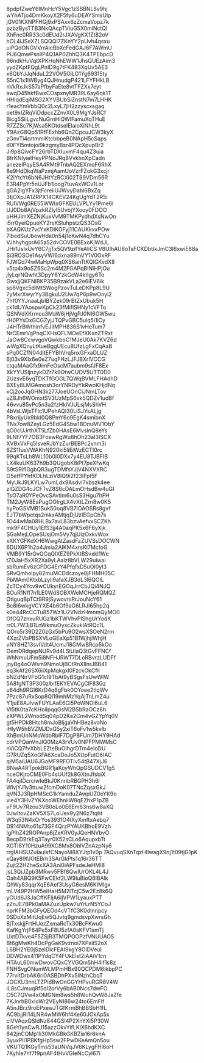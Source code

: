8pdpfZweY6IMnHcY5Vgc1zSBBNL8v9hj
wYhATjo4DmKkoyX2F5fy6uDEAYSmsUlp
jGV01KXNPFHGj9xPSAxx6zZcmaVopz7k
pzbzBysTTB3NkQAcpTViuG5X0mlNctQI
XhFnc0RR33c0dEUd2rJXAVgKX1Zt82oV
hCL4iJSeXZLSQQQI7ZKnYY2pUvh4qsxu
uiPQdONGVVrrAicBbXcFedGAJ6F7AWmU
PU6QmwPsnllP4Q1AP0ZhhQ3K4TPEbpcD
96ndkHuVqtXPKHqNhEWW1JhsQUEzAim3
yydZKptFQgLPnID9g7tFK483XqUv5AE3
x6QbYJJqNduL22VOV5OiLO1Yg69315ty
S5nC1x1lWByg4QJHnudgP421LFYFHkLB
nVkRxJkS57aPfbyFaEte8vtTFZXx7eyt
awqD45hkfBwxCOspxnyMR39L6ay6qk1T
HHlqdEqiMSG2XYVBUbSiZnstN7m7LHHK
r1eacYmVbbQ0c2LxyL7jH2zzyscxsgaq
oet9xIZRqViDdpccZZnvX0L9MgYJsRCf
Bicg5SiiLgvcNuGrnHiQWIFamuXqTHuE
R7ZZSc7KjWsa5KOtdseIElaioXiNhL9t
Y9AzG8QpS1RfFExhb6Qn2CpcuJCW3kyX
zGnvTi4crtmmiKtcbbpeB0NApH5cSaps
d0FYl5mtojoi9kzgmyBsr4PQcXpupBr2
Ji9p8QivcFY26rbTDXIuxmF4qu4Z3uia
BfrKNIyielHeyPPNoJRqBVvkhnXpCadn
anezeIPqyESA4RMt9TnbAQ2EXmqF6RhX
8e9HdDkqWaPzmjAamUoVzrFZokG3xcjr
K2iYtcYt6bN6JHtYzRCXi02T99VDm56R
E3R4PpYr5nUJFb1loog7tuvAxWCv1Lor
gGA2igYFx3jtFcreiiUJWvyDabl6BxZq
3tjOXpJA1ZRPX14CKEV24KgUgYdT2R5i
RUIVWg0RE55WWIxGFKEULVPLYy1Pme6l
UJ0Db8AjVpzkRZlyl5UvbjYXouy0FDOO
oHHJimXEZNjKuxVvM9TMKPydhdXsNwOn
i5rr0yeiQpueKY2rsKSIuhpstzQS3OsG
bXAQKUz7vcYxKDiKOFyj11CAUKkxxPOw
7lbedSuUbewHda0n54j1eKwN4q7dhCYu
VJhhyhgprA65a52dvCOVE0BExoKjWdJL
JHr1JsIxUvY6C7jjTx5QV9zifYeAliCS
V8UIhAU8oTsFCKDbtikJmC3I6xwiE88a
Si3ROSOe1AsyVWI6dxna89mVY1V0OxRF
FJWGd74wMaHpWpq0XS6anTtKQIGKvdX8
v5tp4x9oSZ6Sc2m4M2FGAPqBINiHPjOu
jlyLqrNQwht3DpyY6YzkGcW4ktIgy6To
GwxjjQKFNIBKP35B9zakVLa2e6lEV6ik
sp8Vgxc5diMtSWogPzovTuLeDKPp8L9U
7yMxrXwyrYy3BgkuU2Uw7qP6p9wOnyi2
7hf0YYJnaaLjbIBYZek09rBtZxUbuk5H
ck1dUYAospwKpCk23fMiflSHNy1cVFTo
QSNVdXKrmco3MaW6jHjVgPJ0NI6OW5wu
rH0PYsDxGCGZyjJTQPvGBC5uiq5i1iCy
J4HTrBWthinfvEJIIMPH836S1vHeTum7
NrCEmrVgPnqCXHsQFLMOeEfXKxnZTRxt
JaCw8CcwvgoVQwkboC1MJeU0Ak7KVZ6d
wWgXQnyLtKueBggUEcu8UfzLgFxCqAaB
sPq0CZfN04ditEFYBhVrq5nxGFxaDLUZ
6j03v9XIx6e0eZ7uqFHzLJFJBXrIVCCG
ctquMAaGfx9imFeOscM7aubm9sfJF8Ex
XkYYUSljnzykDZr7k9OtwCUOV5UTT0D0
2UzsvE6yqTDKTfGOGL7QWqBVMLFHAdhD
BXEy8LMGAmosh3crYNRDyYkRwoKHjdNq
xCj2ooJqGHN3ii277JoeUOnCiJNmLTov
uZ8Jh6WOmxtSV3UzMpS6vk5QDZv1udBf
46vvu85vPc5n3a2fzHklVJULsjMsShVH
4bVsLWjsTFic1UPehAQI30LiSJYsALjg
P8xrijyUx9bkl0Q8PmY6o9EgK4smibnX
TNx7ow8ZeyLGz5EdG4Sbw1BDnuMV1ObY
qO0cUJrthXT5LfZb0HAsE6MvsInQ8eYs
9LNf7YF7OB3FoswRgWu8hOh23aI3ISCX
XVBxVxFq5IsveRJbYzZurBEBPc2vnm3i
6ZS1fusVWAKhN920ki5liEiWzECTI0rc
99qKTsLh8WL10b0I0DXx7y4EU8TJBFIB
LX4kuUK637h9b3QUgobK8iPt7peXfwKq
S9tSRlflGgbQR3ugTDMfsYJjV4NXVXRC
O5etfPYhfKDLhLziV8IQ9i2f23IFpI5F
MyUkJ9LKYLw7umLdx9AsdvI7xbszk4ee
zIQZDG4cJCFTvZ8S6cDALmOHsdBw4uGI
TsO7aR0YPeOvcSAvtlm6u0sS3Hgu7hFH
TM2JyW8EaPugOOIrgLX4vXtLZrn8w0K5
hyPoGSVMB1Suk50oq8VB7iOAOSRs8gvf
EJT7bWpetqs2mkxAMtjqDjUzIEGpCh7s
1O44wMa08HLBx7avL83bzvAefvxSCZKh
mk9F4CHUy1EfS3jj4A0aqPK5x6F6yXjk
SGaMejLOpeSUsjOm5Vy7qjUizOxkvWox
xXKYGFKdXH6WwgAtZasdFzZUVSsDOCWN
6DUX6P1h2o4Jmia2AIKM4xrsKl7McfoG
VMB9Y15rOvQCqQIXEZ9PkXtBSvxkl1We
tZ0JaH5xXR2Xa9yLAalz8bVLW29uiwai
sbRumEv6zGFDG4ErY4PfqfxD5uOI0yI3
SRvQmholpy82muMCDdczoye8jFHMH05C
PbMAm0KtxbLzyli9afaXJB3dL3l6QOIL
ZcTCy4Ycv9wCUkyrEGOqJrrCbJQi4NJQ
BOuR1Nff7n1LE0WdSOBXWeMCHjeRQMQZ
OtIguqBpTCt9R9jSywovrsRrJouNcY61
Bc8I6wkgVCYXE4b6Of9aG6LRJI65hp2q
k0e44RcCCTu857Wz1U2VNdzHmnmQyMO0
GfCQ7znxuRUGz1bKTWVhvPlShgUrYodK
rr0L7W3jB1LnWkmuOyxcZkuklAtRQc1L
QOro5r39D2Z0zGx5bPu9O2wsXSOeN2rm
4XzrZVbPBSXVLoGEaXp51B1WjhjiWhjH
vNY8HZ13svlVdt4UcmJ18GMwBRcp5kOo
OemDRdqepNURv9d4LSiUiaQ3tGvFFNCf
WhNmuUFm5i8NFHJRWT7DLoRBvrzLUDFf
jnyBg4oOWsm9NmoUjBCtRnXIlnrJBB41
eq3kAf26SX6iiXpMqkgxl0FzckOkCfll
bNZdNirVFbG1cI9TbAt9yBSgsFsUwWIW
5A8fgNT3P300zlbifEKYEVACgClF83Gz
u64dh9RGI6KrD4q6gFbk0OYoee2tlqWv
7Pzc87uRxSop8Ql19mhMzYqAjTnLmZ4u
Y1juE8AJlvwFUYLAaE6Ci5PoWNOl6uL6
VI5tK0ta7cKHoiIpqqGsM2BSbRaOCz6h
zXPWL2WnodSq04pD2Ka2Cm4vGZYpYq0V
gt5HPDk8Htch8mJoBljgaVhHBez8voNo
iHlyW5hBVZMJDxG5y2xiT6oFv1w5kvIb
XhBmUnNMoWdbRblF7DgPBFUm7DHY9HAd
cdrVPQanVnJIQ0MzA3rVUv0NPFPMWMsC
nViCQ7fvXbbLEZteBuOlhgrDTm4eioDU
G7RUZq5XoGFA6XcaDoJo5XUpFutO6IAC
qiM5aiUAU6JGoMF9RFOTIv54tB47XjJ6
BNwA4RTpokBGR1jaKoyWhQpGSUDCV1g5
nceOKjroCME0Fb4sUUf2k8GXtnJfsbiX
FA4qiIDcrciwIeBkJ0KnribRBGPH3h6l
WlvjYJ1y3ttuw2fcmDoK07TNcZqsxGkJ
qVN3J3RpHMScG1kYamduZAwpUZ0eYK9o
vie4Y3HvZYKXooWEhniiW8qEZhxP1pZB
vF9Uv7Rzou3VB0oLo0E6Em63ns6w8aXQ
0JwltovZaKV5XS7LoIJex9y2N6z7tqht
W3q53N4xOrYos3931O4IXyXmftxAebq7
D914NMto61s73GF4QrzPYAUKBhoE9Vzh
IgPlhZ42ROPAnp6jZxKRV0yJQeHNVbvO
BecpD9rkEq3Tayr0X52sCLo6AqupxbTt
XGTI8Y10HzuA99XC8Mx8OblVZnAzpNy6
rrgIAHSUZuIauIsfCNayoM8XYJtp1v0p
7AQvuqSXnTqzHIIwagX9nj1t09tjG1pK
xQay89fJOtEBrh3SArGkPts1q16r36TT
Zujt22HZheSxXA3Ani0iAPFsdeJeHMI8
jsL3QiJZpb3MRwv5FBf8QwIUrOKL4L4J
Oah4ABQ9K5FwCEkf2LW9luBioQ6lBAlk
QhWy83qqrXqE6Aef3UsyG6esM6KIMIgx
mLV49P2HW5eiHaH5M2lTcjC5w2Ez8k6Q
yCUd6J3JaCffKFIjA6IjVPW1LyauxPTT
zZnJE7BPk0aMAZuzUpkw7uYrLrN5YCoJ
nprKFM3bGFyQEOd4cVTfC3K0dlnripcy
0SDoXsMitUqEw5QJvtq9gmdsvpXwrsGh
8jTxskjjFrtHUezZxmaRcTx30BcFKwu0
KafKgYrjF64Pe5xF8U5zfA0sKFV1amTj
UxtD7kve4F5ZSjR3TMQPOOPzfVNUUAOS
Bt6gMwKh4DcPgGaK9vznoi7XPaliS2oX
L6BH2YE0jSzelDlcFEAI9kgY8OlDVeuI
DDWDwx411PYdqCY4FUkElst2iAAiV1cn
HTAuL60mwDwovCQxCYVGQm5hH4if1s8z
FNHSvgONumWLMPmHBx90QCPDM6ikbpPC
77rvItDrbAK6ri0ASBDhPXv5INzhCbqT
JOCKU3nnLTZPidBwOnGGYHPvuRGR8V4W
IL8sCJmuq8f5dl2orVy6bAB0Ncs7dwFO
C5C7QVw4xOMGNm8ws5h8WuhQvW8JaZfe
7KJnrhB0xIoWr2VEyNI86w24to6EmFlf
A5nJBrz9roEPxewJTGfKrmBhBBSbH1fL
AC9bjjRI14LNR4wMW6hf4Ke60JOkAp5x
clVVAqxQSldNz844GSI4P2XnYXl5P30W
8GeYIynCwRJ15azzOkvYifLKlX6hdKXC
842jnCQMp1li30MkGBkGKBZia16r6knA
3yuxPlI1PBKfgHp5sw2FPwDKeAmQn5ou
VKUTQ1KGyTms53aUNVqJV6KLygFHl6oH
7KyhIe7hf7f9pnAF4tHvVGIeNcCyI67i
